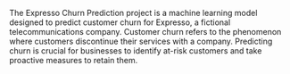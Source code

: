 The Expresso Churn Prediction project is a machine learning model designed to predict customer churn for Expresso, a fictional telecommunications company. Customer churn refers to the phenomenon where customers discontinue their services with a company. Predicting churn is crucial for businesses to identify at-risk customers and take proactive measures to retain them.
